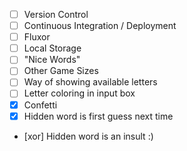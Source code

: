 - [ ] Version Control
- [ ] Continuous Integration / Deployment
- [ ] Fluxor
- [ ] Local Storage
- [ ] "Nice Words"
- [ ] Other Game Sizes
- [ ] Way of showing available letters
- [ ] Letter coloring in input box
- [x] Confetti
- [x] Hidden word is first guess next time
- [xor] Hidden word is an insult :)